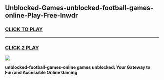 
## Unblocked-Games-unblocked-football-games-online-Play-Free-lnwdr
<h3>
<a href="https://premium76.site?title=unblocked-football-games-online&ref=22A">CLICK TO PLAY</a></h3>
<hr>

<h3>
<a href="https://premium76.site?title=unblocked-football-games-online&ref=22A">CLICK 2 PLAY</a>
  
</h3>

<a href="https://premium76.site?title=unblocked-football-games-online&ref=22A"><img src="https://clearcache.store/games.png"></a>


**unblocked-football-games-online games unblocked: Your Gateway to Fun and Accessible Online Gaming**
